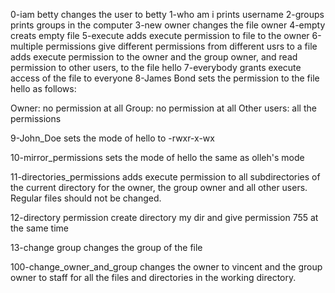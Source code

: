 0-iam betty changes the user to betty
1-who am i prints username
2-groups prints groups in the computer
3-new owner changes the file owner
4-empty creats empty file
5-execute adds execute permission to file to the owner
6-multiple permissions give different permissions from different usrs to a file  adds execute permission to the owner and the group owner, and read permission to other users, to the file hello
7-everybody grants execute access of the file to everyone
8-James Bond sets the permission to the file hello as follows:

Owner: no permission at all
Group: no permission at all
Other users: all the permissions

9-John_Doe sets the mode of hello to -rwxr-x-wx

10-mirror_permissions sets the mode of hello the same as olleh's mode

11-directories_permissions adds execute permission to all subdirectories of the current directory for the owner, the group owner and all other users. Regular files should not be changed.

12-directory permission create directory my dir and give permission 755 at the same time

13-change group changes the group of the file

100-change_owner_and_group changes the owner to vincent and the group owner to staff for all the files and directories in the working directory.



